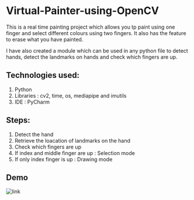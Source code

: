 # Virtual-Painter-using-OpenCV
This is a real time painting project which allows you tp paint using 
one finger and select different colours using two fingers. It also 
has the feature to erase what you have painted.

I have also created a module which can be used in any python file to 
detect hands, detect the landmarks on hands and check which fingers are 
up.

## Technologies used:
1. Python
2. Libraries : cv2, time, os, mediapipe and imutils
3. IDE : PyCharm

## Steps:
1. Detect the hand
2. Retrieve the loacation of landmarks on the hand
3. Check which fingers are up
5. If index and middle finger are up : Selection mode
6. If only index finger is up : Drawing mode

## Demo
![link](https://github.com/rashisaluja/Virtual-Painter-using-OpenCV/blob/main/Virtual%20Painter%20using%20OpenCV/Images/virtual-painter-gif.gif)
